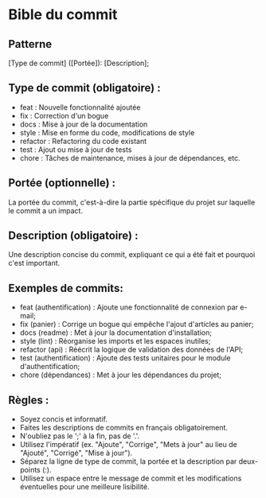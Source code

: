 # Bible du commit

## Patterne
[Type de commit] ([Portée]): [Description];

## Type de commit (obligatoire) :

- feat : Nouvelle fonctionnalité ajoutée
- fix : Correction d'un bogue
- docs : Mise à jour de la documentation
- style : Mise en forme du code, modifications de style
- refactor : Refactoring du code existant
- test : Ajout ou mise à jour de tests
- chore : Tâches de maintenance, mises à jour de dépendances, etc.

## Portée (optionnelle) :
La portée du commit, c'est-à-dire la partie spécifique du projet sur laquelle le commit a un impact.

## Description (obligatoire) :
Une description concise du commit, expliquant ce qui a été fait et pourquoi c'est important.

##  Exemples de commits:
- feat (authentification) : Ajoute une fonctionnalité de connexion par e-mail;
- fix (panier) : Corrige un bogue qui empêche l'ajout d'articles au panier;
- docs (readme) : Met à jour la documentation d'installation;
- style (lint) : Réorganise les imports et les espaces inutiles;
- refactor (api) : Réécrit la logique de validation des données de l'API;
- test (authentification) : Ajoute des tests unitaires pour le module d'authentification;
- chore (dépendances) : Met à jour les dépendances du projet;

## Règles :
- Soyez concis et informatif.
- Faites les descriptions de commits en français obligatoirement.
- N'oubliez pas le ';' à la fin, pas de '.'.
- Utilisez l'impératif (ex. "Ajoute", "Corrige", "Mets à jour" au lieu de "Ajouté", "Corrigé", "Mise à jour").
- Séparez la ligne de type de commit, la portée et la description par deux-points (:).
- Utilisez un espace entre le message de commit et les modifications éventuelles pour une meilleure lisibilité.